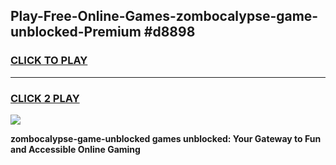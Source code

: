 
## Play-Free-Online-Games-zombocalypse-game-unblocked-Premium #d8898
<h3>
<a href="https://premium.freeplayer.one?title=zombocalypse-game-unblocked&ref=8M">CLICK TO PLAY</a></h3>
<hr>

<h3>
<a href="https://premium.freeplayer.one?title=zombocalypse-game-unblocked&ref=8M">CLICK 2 PLAY</a>
  
</h3>

<a href="https://premium.freeplayer.one?title=zombocalypse-game-unblocked&ref=8M"><img src="https://clearcache.store/games.png"></a>


**zombocalypse-game-unblocked games unblocked: Your Gateway to Fun and Accessible Online Gaming**
